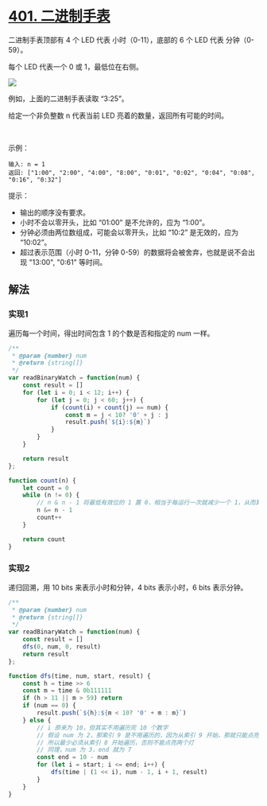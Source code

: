 # [401. 二进制手表](https://leetcode-cn.com/problems/binary-watch/)
二进制手表顶部有 4 个 LED 代表 小时（0-11），底部的 6 个 LED 代表 分钟（0-59）。

每个 LED 代表一个 0 或 1，最低位在右侧。

![](https://upload.wikimedia.org/wikipedia/commons/8/8b/Binary_clock_samui_moon.jpg)


例如，上面的二进制手表读取 “3:25”。

给定一个非负整数 n 代表当前 LED 亮着的数量，返回所有可能的时间。

 

示例：
```
输入: n = 1
返回: ["1:00", "2:00", "4:00", "8:00", "0:01", "0:02", "0:04", "0:08", "0:16", "0:32"]
```

提示：

* 输出的顺序没有要求。
* 小时不会以零开头，比如 “01:00” 是不允许的，应为 “1:00”。
* 分钟必须由两位数组成，可能会以零开头，比如 “10:2” 是无效的，应为 “10:02”。
* 超过表示范围（小时 0-11，分钟 0-59）的数据将会被舍弃，也就是说不会出现 "13:00", "0:61" 等时间。

## 解法
### 实现1
遍历每一个时间，得出时间包含 1 的个数是否和指定的 num 一样。
```js
/**
 * @param {number} num
 * @return {string[]}
 */
var readBinaryWatch = function(num) {
    const result = []
    for (let i = 0; i < 12; i++) {
        for (let j = 0; j < 60; j++) {
            if (count(i) + count(j) == num) {
                const m = j < 10? '0' + j : j
                result.push(`${i}:${m}`)
            }
        }
    }

    return result
};

function count(n) {
    let count = 0
    while (n != 0) {
        // n & n - 1 将最低有效位的 1 置 0，相当于每运行一次就减少一个 1，从而算出数字中 1 的个数
        n &= n - 1
        count++
    }

    return count
}
```
### 实现2
递归回溯，用 10 bits 来表示小时和分钟，4 bits 表示小时，6 bits 表示分钟。
```js
/**
 * @param {number} num
 * @return {string[]}
 */
var readBinaryWatch = function(num) {
    const result = []
    dfs(0, num, 0, result)
    return result
};

function dfs(time, num, start, result) {
    const h = time >> 6
    const m = time & 0b111111
    if (h > 11 || m > 59) return
    if (num == 0) {
        result.push(`${h}:${m < 10? '0' + m : m}`)
    } else {
        // i 原来为 10，但其实不用遍历完 10 个数字
        // 假设 num 为 2，那索引 9 是不用遍历的，因为从索引 9 开始，那就只能点亮 1 个灯
        // 所以最少必须从索引 8 开始遍历，否则不能点亮两个灯
        // 同理，num 为 3，end 就为 7
        const end = 10 - num
        for (let i = start; i <= end; i++) {
            dfs(time | (1 << i), num - 1, i + 1, result)
        }
    }
}
```
